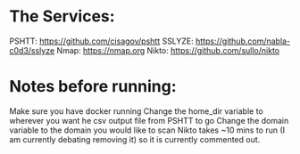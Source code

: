 # The Services:
PSHTT: https://github.com/cisagov/pshtt
SSLYZE: https://github.com/nabla-c0d3/sslyze
Nmap: https://nmap.org
Nikto: https://github.com/sullo/nikto

# Notes before running: 
Make sure you have docker running
Change the home_dir variable to wherever you want he csv output file from PSHTT to go
Change the domain variable to the domain you would like to scan
Nikto takes ~10 mins to run (I am currently debating removing it) so it is currently commented out.
